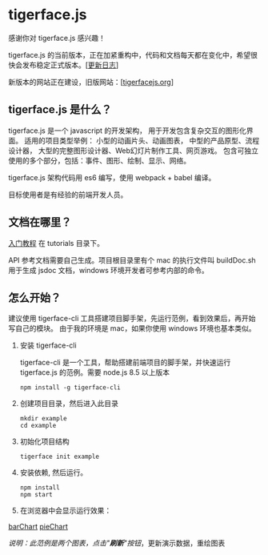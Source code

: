 # tigerface.js

感谢你对 tigerface.js 感兴趣！

tigerface.js 的当前版本，正在加紧重构中，代码和文档每天都在变化中，希望很快会发布稳定正式版本。\[[更新日志](./doc/log.md "更新日志")\]

新版本的网站正在建设，旧版网站：[[tigerfacejs.org](http://tigerfacejs.org "tigerfacejs.org")]

## tigerface.js 是什么？

tigerface.js 是一个 javascript 的开发架构，
用于开发包含复杂交互的图形化界面。
适用的项目类型举例：
小型的动画片头、动画图表，
中型的产品原型、流程设计器，
大型的完整图形设计器、Web幻灯片制作工具、网页游戏。
包含可独立使用的多个部分，包括：事件、图形、绘制、显示、网络。

tigerface.js 架构代码用 es6 编写，使用 webpack + babel 编译。

目标使用者是有经验的前端开发人员。

## 文档在哪里？

[入门教程](tutorials/tutorials.html) 在 tutorials 目录下。

API 参考文档需要自己生成。项目根目录里有个 mac 的执行文件叫 buildDoc.sh 用于生成 jsdoc 文档，windows 环境开发者可参考内部的命令。

## 怎么开始？

建议使用 tigerface-cli 工具搭建项目脚手架，先运行范例，看到效果后，再开始写自己的模块。
由于我的环境是 mac，如果你使用 windows 环境也基本类似。


1. 安装 tigerface-cli

    tigerface-cli 是一个工具，帮助搭建前端项目的脚手架，并快速运行 tigerface.js 的范例。需要 node.js 8.5 以上版本 

    ```shell
    npm install -g tigerface-cli
    ```

1. 创建项目目录，然后进入此目录
    ```shell
    mkdir example
    cd example
    ```

1. 初始化项目结构
    ```shell
    tigerface init example
    ```

1. 安装依赖, 然后运行。
    ```shell
    npm install
    npm start
    ```

1. 在浏览器中会显示运行效果：

[barChart](http://tigerz.github.io/html/barChart.html "tigerface-embed:barChart")
[pieChart](http://tigerz.github.io/html/pieChart.html "tigerface-embed:pieChart")

_说明：此范例是两个图表，点击"**刷新**"按钮_，更新演示数据，重绘图表